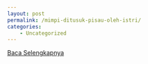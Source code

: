 ```yaml
---
layout: post
permalink: /mimpi-ditusuk-pisau-oleh-istri/
categories:
    - Uncategorized
---
```


[Baca Selengkapnya](/08)